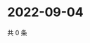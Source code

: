 # 2022-09-04

共 0 条

<!-- BEGIN WEIBO -->
<!-- 最后更新时间 Sun Sep 04 2022 19:13:03 GMT+0800 (China Standard Time) -->

<!-- END WEIBO -->
